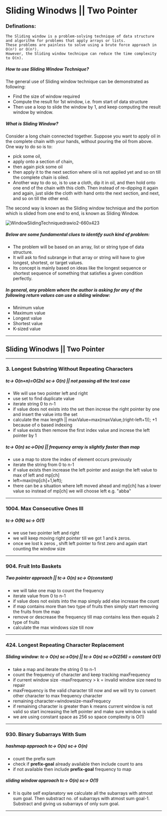 # Sliding Winodws || Two Pointer
  ### Definations: 
  ````
The Sliding window is a problem-solving technique of data structure and algorithm for problems that apply arrays or lists.
These problems are painless to solve using a brute force approach in O(n²) or O(n³). 
However, the Sliding window technique can reduce the time complexity to O(n).
  ````
##### How to use Sliding Window Technique?

The general use of Sliding window technique can be demonstrated as following:

* Find the size of window required 
* Compute the result for 1st window, i.e. from start of data structure
* Then use a loop to slide the window by 1, and keep computing the result window by window.

##### What is Sliding Window?

Consider a long chain connected together. Suppose you want to apply oil in the complete chain with your hands, without pouring the oil from above.
One way to do so is to: 

* pick some oil, 
* apply onto a section of chain, 
* then again pick some oil
* then apply it to the next section where oil is not applied yet
and so on till the complete chain is oiled.
* Another way to do so, is to use a cloth, dip it in oil, and then hold onto one end of the chain with this cloth. Then instead of re-dipping it again and again, just slide the cloth with hand onto the next section, and next, and so on till the other end.

The second way is known as the Sliding window technique and the portion which is slided from one end to end, is known as Sliding Window.

![WindowSlidingTechniquedrawio2-660x423](https://user-images.githubusercontent.com/52101117/204191168-9f906000-7e76-45fc-a0be-07b745c8bc2e.jpg)

##### Below are some fundamental clues to identify such kind of problem:

* The problem will be based on an array, list or string type of data structure.
* It will ask to find subrange in that array or string will have to give longest, shortest, or target values.
* Its concept is mainly based on ideas like the longest sequence or shortest sequence of something that satisfies a given condition perfectly.

##### In general, any problem where the author is asking for any of the following return values can use a sliding window:

* Minimum value
* Maximum value
* Longest value
* Shortest value
* K-sized value

-----------------------------------------------------------------------------------------------------------------------
## Sliding Winodws || Two Pointer
----------------------------------------------------------------------------------------------------------------------
### 3. Longest Substring Without Repeating Characters
##### tc-> O(n+n)=O(2n) sc-> O(n) || not passing all the test case
* We will use two pointer left and right
* use set to find duplicate value
* iterate string 0 to n-1
* if value does not exists into the set then increse the right pointer by one and insert the value into the set 
* calculate the max length ||  maxValue=max(maxValue,(right-left+1)); +1 because of o based indexing
* if value exists then remove the first index value and increse the left pointer by 1

##### tc-> O(n) sc->O(n) || frequency array is slightly faster than map
* use a map to store the index of element occurs previously 
* iterate the string from 0 to n-1
* if value exists then increase the left pointer and assign the left value to max of left and mp[ch]
* left=max(mp[ch]+1,left);
* there can be a situation where left moved ahead and mp[ch] has a lower value so instead of mp[ch] we will choose left e.g. "abba"
-----------------------------------------------------------------------------------------------------------------------
### 1004. Max Consecutive Ones III
##### tc-> O(N) sc-> O(1) 
* we use two pointer left and right 
* we will keep moving right pointer till we got 1 and k zeros.
* once we lost k zeros , shift left pointer to first zero and again start counting the window size
-------------------------------------------------------------------------------------------------------------
### 904. Fruit Into Baskets
##### Two pointer approach || tc-> O(n) sc-> O(constant)
* we will take one map to count the frequency
* iterate value from 0 to n-1
* if value does not exists into the map simply add else increase the count
* if map contains more than two type of fruits then simply start removing the fruits from the map
* remove or descrease the frequency till map contains less then equals 2 type of fruits
* calculate the max windows size till now
-------------------------------------------------------------------------------------------------------------------
### 424. Longest Repeating Character Replacement
##### Sliding window: tc-> O(n) sc->O(n) || tc-> O(n) sc->O(256) = constant O(1)
* take a map and iterate the string 0 to n-1
* count the frequency of character and keep tracking maxFrequency
* if current window size -maxFrequency > k = invalid window size need to repair
* maxFrequency is the valid character till now and we will try to convert other character to max frequency character
* remaining character=windowsize-maxFrequecy
* if remaining character is greater than k means current window is not valid so start increasing the left pointer and make sure window is valid
* we are using constant space as 256 so space complexity is O(1)
---------------------------------------------------------------------------------------------------------------
### 930. Binary Subarrays With Sum
##### hashmap approach tc-> O(n) sc-> O(n)
* count the prefix sum
* check if **prefix-goal** already available then include count to ans
* if not available then include **prefix-goal** frequency to map 
##### sliding window approach tc-> O(n) sc-> O(1)
* It is quite self explanatory we calculate all the subarrays with atmost sum goal. Then substract no. of subarrays with atmost sum goal-1. Substract and giving us subarrays of only sum goal.
----------------------------------------------------------------------------------------------------------
